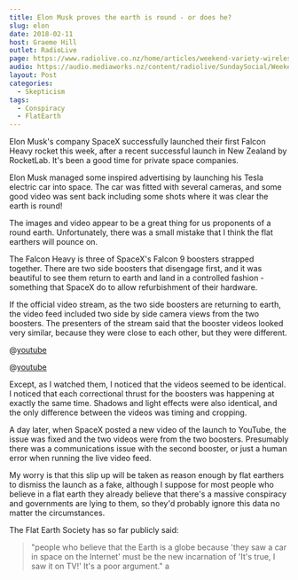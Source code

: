 ```yaml
---
title: Elon Musk proves the earth is round - or does he?
slug: elon
date: 2018-02-11
host: Graeme Hill
outlet: RadioLive
page: https://www.radiolive.co.nz/home/articles/weekend-variety-wireless/2018/02/skeptical-thoughts---cannabis--the-asa-and-the-roundness-of-the-.html
audio: https://audio.mediaworks.nz/content/radiolive/SundaySocial/Weekend_Variety_Wireless_skeptics.mp3
layout: Post
categories:
  - Skepticism
tags:
  - Conspiracy
  - FlatEarth
---
```


Elon Musk's company SpaceX successfully launched their first Falcon Heavy rocket this week, after a recent successful launch in New Zealand by RocketLab. It's been a good time for private space companies.

<!-- more -->

Elon Musk managed some inspired advertising by launching his Tesla electric car into space. The car was fitted with several cameras, and some good video was sent back including some shots where it was clear the earth is round!

The images and video appear to be a great thing for us proponents of a round earth. Unfortunately, there was a small mistake that I think the flat earthers will pounce on.

The Falcon Heavy is three of SpaceX's Falcon 9 boosters strapped together. There are two side boosters that disengage first, and it was beautiful to see them return to earth and land in a controlled fashion - something that SpaceX do to allow refurbishment of their hardware.

If the official video stream, as the two side boosters are returning to earth, the video feed included two side by side camera views from the two boosters. The presenters of the stream said that the booster videos looked very similar, because they were close to each other, but they were different.

@[youtube](https://youtu.be/AI8_bM1VMv4?t=1h32m31s)

@[youtube](https://youtu.be/AI8_bM1VMv4?t=1h34m16s)

Except, as I watched them, I noticed that the videos seemed to be identical. I noticed that each correctional thrust for the boosters was happening at exactly the same time. Shadows and light effects were also identical, and the only difference between the videos was timing and cropping.

A day later, when SpaceX posted a new video of the launch to YouTube, the issue was fixed and the two videos were from the two boosters. Presumably there was a communications issue with the second booster, or just a human error when running the live video feed.

My worry is that this slip up will be taken as reason enough by flat earthers to dismiss the launch as a fake, although I suppose for most people who believe in a flat earth they already believe that there's a massive conspiracy and governments are lying to them, so they'd probably ignore this data no matter the circumstances.

The Flat Earth Society has so far publicly said:

> "people who believe that the Earth is a globe because 'they saw a car in space on the Internet' must be the new incarnation of 'It's true, I saw it on TV!' It's a poor argument."
a
